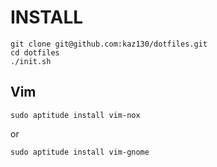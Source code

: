 # INSTALL
```
git clone git@github.com:kaz130/dotfiles.git
cd dotfiles
./init.sh
```

## Vim
```
sudo aptitude install vim-nox
```
or
```
sudo aptitude install vim-gnome
```
